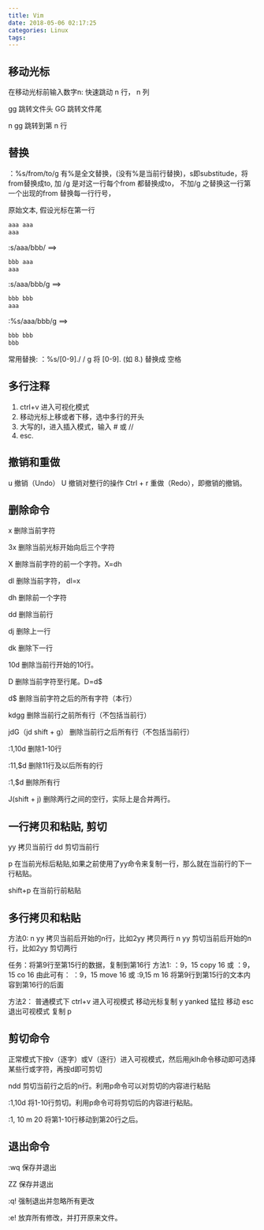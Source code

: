 ```yaml
---
title: Vim
date: 2018-05-06 02:17:25
categories: Linux
tags:
---
```


## 移动光标
在移动光标前输入数字n: 快速跳动 n 行， n 列

gg 跳转文件头
GG 跳转文件尾

n gg 跳转到第 n 行

## 替换
：%s/from/to/g   有%是全文替换，(没有%是当前行替换)，s即substitude，将from替换成to, 加 /g  是对这一行每个from 都替换成to， 不加/g 之替换这一行第一个出现的from
替换每一行行号，

原始文本, 假设光标在第一行
```txt
aaa aaa
aaa
```

:s/aaa/bbb/ ==> 
```txt
bbb aaa
aaa
```

:s/aaa/bbb/g ==> 
```txt
bbb bbb
aaa
```

:%s/aaa/bbb/g ==> 
```txt
bbb bbb
bbb
```

常用替换:
：%s/[0-9]\./ / g  将 [0-9]\.  (如 8.) 替换成 空格

##  多行注释
1. ctrl+v 进入可视化模式
2. 移动光标上移或者下移，选中多行的开头
3. 大写的I，进入插入模式，输入 #  或 //
4. esc.

## 撤销和重做
u 撤销（Undo）
U 撤销对整行的操作
Ctrl + r 重做（Redo），即撤销的撤销。

## 删除命令
x 删除当前字符

3x 删除当前光标开始向后三个字符

X 删除当前字符的前一个字符。X=dh

dl 删除当前字符， dl=x

dh 删除前一个字符

dd 删除当前行

dj 删除上一行

dk 删除下一行

10d 删除当前行开始的10行。

D 删除当前字符至行尾。D=d$

d$ 删除当前字符之后的所有字符（本行）

kdgg 删除当前行之前所有行（不包括当前行）

jdG（jd shift + g）   删除当前行之后所有行（不包括当前行）

:1,10d 删除1-10行

:11,$d 删除11行及以后所有的行

:1,$d 删除所有行

J(shift + j) 删除两行之间的空行，实际上是合并两行。

## 一行拷贝和粘贴, 剪切
yy 拷贝当前行
dd 剪切当前行

p  在当前光标后粘贴,如果之前使用了yy命令来复制一行，那么就在当前行的下一行粘贴。

shift+p 在当前行前粘贴

## 多行拷贝和粘贴
方法0:
n yy 拷贝当前后开始的n行，比如2yy 拷贝两行
n yy 剪切当前后开始的n行，比如2yy 剪切两行


任务：将第9行至第15行的数据，复制到第16行
方法1:
：9，15 copy 16  或 ：9，15 co 16
由此可有：
：9，15 move 16  或 :9,15 m 16 将第9行到第15行的文本内容到第16行的后面  

方法2：
普通模式下 ctrl+v 进入可视模式
移动光标复制 y   yanked 猛拉 移动
esc 退出可视模式
复制 p 


## 剪切命令
正常模式下按v（逐字）或V（逐行）进入可视模式，然后用jklh命令移动即可选择某些行或字符，再按d即可剪切

ndd 剪切当前行之后的n行。利用p命令可以对剪切的内容进行粘贴

:1,10d 将1-10行剪切。利用p命令可将剪切后的内容进行粘贴。

:1, 10 m 20 将第1-10行移动到第20行之后。

## 退出命令
:wq 保存并退出

ZZ 保存并退出

:q! 强制退出并忽略所有更改

:e! 放弃所有修改，并打开原来文件。
